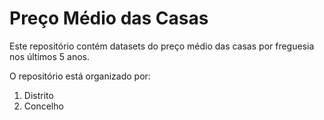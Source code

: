 # Preço Médio das Casas

Este repositório contém datasets do preço médio das casas por freguesia nos últimos 5 anos.

O repositório está organizado por:

1. Distrito
2. Concelho
